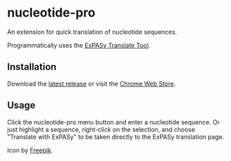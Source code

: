 # nucleotide-pro
An extension for quick translation of nucleotide sequences.

Programmatically uses the [ExPASy Translate Tool](https://web.expasy.org/translate/).

## Installation
Download the [latest release](https://github.com/thealanle/nucleotide-pro/releases) or visit the [Chrome Web Store](https://chrome.google.com/webstore/detail/nucleotide-pro/cahjfmodfcbhbdhbpnfmogcifikknkcn).



## Usage
Click the nucleotide-pro menu button and enter a nucleotide sequence. Or just highlight a sequence, right-click on the selection, and choose "Translate with ExPASy" to be taken directly to the ExPASy translation page.


Icon by <a href="https://www.flaticon.com/authors/freepik" title="Freepik">Freepik</a>.
